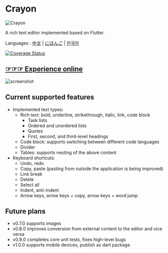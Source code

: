 # Crayon

![Crayon](https://github.com/asjqkkkk/asjqkkkk.github.io/assets/30992818/797cd31a-208d-4f1f-9490-fac02b84e35b)

A rich text editor implemented based on Flutter.

Languages : [中文](https://github.com/morn-fun/crayon/blob/main/README.md) | [にほんご](https://github.com/morn-fun/crayon/blob/main/README_JA.md) | [한국어](https://github.com/morn-fun/crayon/blob/main/README_KO.md)

[![Coverage Status](https://coveralls.io/repos/github/morn-fun/crayon/badge.svg?branch=main)](https://coveralls.io/github/morn-fun/crayon?branch=main)

## [☞☞☞ Experience online](https://morn-fun.github.io/crayon/)

![screenshot](https://github.com/asjqkkkk/asjqkkkk.github.io/assets/30992818/c952af3d-a5d6-4fa7-a625-d0ea0a0451da)

## Current supported features

- Implemented text types:
    - Rich text: bold, underline, strikethrough, italic, link, code block
        - Task lists
        - Ordered and unordered lists
        - Quotes
        - First, second, and third-level headings
    - Code block: supports switching between different code languages
    - Divider
    - Tables: supports nesting of the above content
- Keyboard shortcuts:
    - Undo, redo
    - Copy, paste (pasting from outside the application is being improved)
    - Line break
    - Delete
    - Select all
    - Indent, anti-indent
    - Arrow keys, arrow keys + copy, arrow keys + word jump

## Future plans

- v0.7.0 supports images
- v0.8.0 improves conversion from external content to the editor and vice versa
- v0.9.0 completes core unit tests, fixes high-level bugs
- v1.0.0 supports mobile devices, publish as dart package